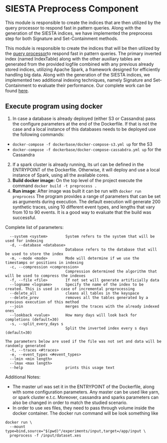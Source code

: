 # SIESTA Preprocess Component
This module is responsible to create the indices that are then utilized by the query processor
to respond fast in pattern queries. Along with the generation of the SIESTA indices, we have implemented
the preprocess step for both Signature and Set-Containment methods.

This module is responsible to create the indices that will be then utilized by the 
[query processor](https://github.com/mavroudo/SequenceDetectionQueryExecutor)to respond 
fast in pattern queries. The primary inverted index (named IndexTable) along with the other auxiliary tables
are generated from the provided logfile combined with any previous already stored indices, utilizing Apache Spark,
a framework designed for efficiently handling big data. Along with the generation of the SIESTA indices, we
implemented two additional indexing techniques, namely Signature and Set-Containment to evaluate their
performance. Our complete work can be found [here](https://ieeexplore.ieee.org/document/9984935). 



## Execute program using docker
1. In case a database is already deployed (either S3 or Cassandra) pass the configure parameters at the end of the Dockerfile.
If that is not the case and a local instance of this databases needs to be deployed use the following commands:

- ```docker-compose -f dockerbase/docker-compose-s3.yml up```  for the S3
- ```docker-compose -f dockerbase/docker-compose-cassabdra.yml up```  for the Cassandra

2. If a spark cluster is already running, its url can be defined in the ENTRYPOINT of the Dockerfile.
 Otherwise, it will deploy and use a local instance of Spark, using all the available cores.
3. **Build docker image:** On the top level of the project execute the command ```docker build -t preprocess .```
4. **Run image**: After image was built it can be run with ```docker run preprocess```
The program provides a range of parameters that can be set as arguments during execution. 
The default execution will generate 200 synthetic traces, using 10 different event types, and lengths that vary from 10 to 90 events.
It is a good way to evaluate that the build was successful.

Complete list of parameters:
```
  --system <system>        System refers to the system that will be used for indexing
  -d, --database <database>
                           Database refers to the database that will be used to store the index
  -m, --mode <mode>        Mode will determine if we use the timestamps or positions in indexing
  -c, --compression <compression>
                           Compression determined the algorithm that will be used to compress the indexes
  -f, --file <file>        If not set will generate artificially data
  --logname <logname>      Specify the name of the index to be created. This is used in case of incremental preprocessing
  --delete_all             cleans all tables in the keyspace
  --delete_prev            removes all the tables generated by a previous execution of this method
  --join                   merges the traces with the already indexed ones
  --lookback <value>       How many days will look back for completions (default=30)
  -s, --split_every_days s
                           Split the inverted index every s days (default=30)

The parameters below are used if the file was not set and data will be randomly generated
  -t, --traces <#traces>
  -e, --event_types <#event_types>
  --lmin <min length>
  --lmax <max length>
  --help                   prints this usage text

```
Additional Notes:
* The master url was set it in the ENTRYPOINT of the Dockerfile, along with some configuration parameters.
Any master can be used like yarn, or spark cluster e.t.c. Moreover, cassandra and sparks parameters can also
be changed in order to match the studied scenario.
* In order to use xes files, they need to pass through volume inside the docker container.
The docker run command will be look something like 
```
docker run \
  --mount type=bind,source="$(pwd)"/experiments/input,target=/app/input \
  preprocess -f /input/dataset.xes
```